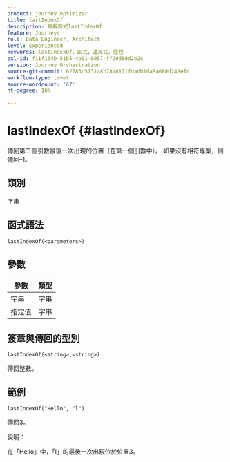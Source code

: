 ```yaml
---
product: journey optimizer
title: lastIndexOf
description: 瞭解函式lastIndexOf
feature: Journeys
role: Data Engineer, Architect
level: Experienced
keywords: lastIndexOf，函式，運算式，歷程
exl-id: f11f164b-51b5-4b01-8057-ff29d80d2e2c
version: Journey Orchestration
source-git-commit: 62783c5731a8b78a8171fdadb1da8a680d249efd
workflow-type: tm+mt
source-wordcount: '67'
ht-degree: 16%

---
```


# lastIndexOf {#lastIndexOf}

傳回第二個引數最後一次出現的位置（在第一個引數中）。 如果沒有相符專案，則傳回–1。

## 類別

字串

## 函式語法

`lastIndexOf(<parameters>)`

## 參數

| 參數 | 類型 |
|-----------|------------------|
| 字串 | 字串 |
| 指定值 | 字串 |

## 簽章與傳回的型別

`lastIndexOf(<string>,<string>)`

傳回整數。

## 範例

`lastIndexOf("Hello", "l")`

傳回3。

說明：

在「Hello」中，「l」的最後一次出現位於位置3。
